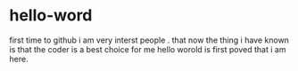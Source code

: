 # hello-word
first time to github
i am very interst people . that now the thing i have known is that the coder is a best choice for me 
hello worold  is first poved that i am here.
